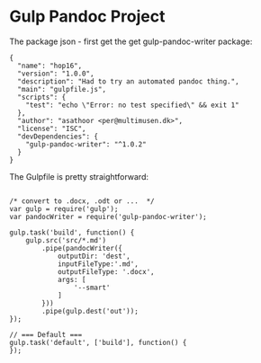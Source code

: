 Gulp Pandoc Project
===================


The package json - first get the get gulp-pandoc-writer package:

~~~~
{
  "name": "hop16",
  "version": "1.0.0",
  "description": "Had to try an automated pandoc thing.",
  "main": "gulpfile.js",
  "scripts": {
    "test": "echo \"Error: no test specified\" && exit 1"
  },
  "author": "asathoor <per@multimusen.dk>",
  "license": "ISC",
  "devDependencies": {
    "gulp-pandoc-writer": "^1.0.2"
  }
}
~~~~

The Gulpfile is pretty straightforward:

~~~~

/* convert to .docx, .odt or ...  */
var gulp = require('gulp');
var pandocWriter = require('gulp-pandoc-writer');

gulp.task('build', function() {
    gulp.src('src/*.md')
        .pipe(pandocWriter({
            outputDir: 'dest',
            inputFileType:'.md',
            outputFileType: '.docx',
            args: [
                '--smart'
            ]
        })) 
        .pipe(gulp.dest('out'));
});

// === Default ===
gulp.task('default', ['build'], function() {
});
